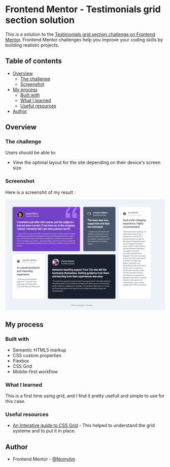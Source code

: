 # Frontend Mentor - Testimonials grid section solution

This is a solution to the [Testimonials grid section challenge on Frontend Mentor](https://www.frontendmentor.io/challenges/testimonials-grid-section-Nnw6J7Un7). Frontend Mentor challenges help you improve your coding skills by building realistic projects. 

## Table of contents

- [Overview](#overview)
  - [The challenge](#the-challenge)
  - [Screenshot](#screenshot)
- [My process](#my-process)
  - [Built with](#built-with)
  - [What I learned](#what-i-learned)
  - [Useful resources](#useful-resources)
- [Author](#author)

## Overview

### The challenge

Users should be able to:

- View the optimal layout for the site depending on their device's screen size

### Screenshot

Here is a screenshit of my result : 

![](./images/Capture.JPG)

## My process

### Built with

- Semantic HTML5 markup
- CSS custom properties
- Flexbox
- CSS Grid
- Mobile-first workflow

### What I learned

This is a first time using grid, and I find it pretty usefull and simple to use for this case. 

### Useful resources

- [An Interative guide to CSS Grid](https://www.joshwcomeau.com/css/interactive-guide-to-grid/) - This helped to understand the grid systeme and to put it in place.


## Author

- Frontend Mentor - [@Nomylim](https://www.frontendmentor.io/profile/Nomylim)
